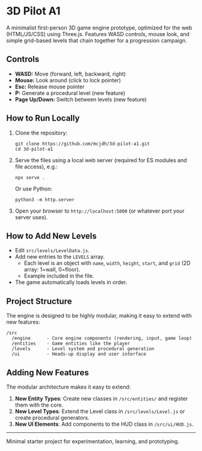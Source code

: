 # 3D Pilot A1

A minimalist first-person 3D game engine prototype, optimized for the web (HTML/JS/CSS) using Three.js. Features WASD controls, mouse look, and simple grid-based levels that chain together for a progression campaign.

## Controls

- **WASD:** Move (forward, left, backward, right)
- **Mouse:** Look around (click to lock pointer)
- **Esc:** Release mouse pointer
- **P:** Generate a procedural level (new feature)
- **Page Up/Down:** Switch between levels (new feature)

## How to Run Locally

1. Clone the repository:
    ```
    git clone https://github.com/mcjdh/3d-pilot-a1.git
    cd 3d-pilot-a1
    ```
2. Serve the files using a local web server (required for ES modules and file access), e.g.:
    ```
    npx serve .
    ```
   Or use Python:
    ```
    python3 -m http.server
    ```
3. Open your browser to `http://localhost:5000` (or whatever port your server uses).

## How to Add New Levels

- Edit `src/levels/LevelData.js`.
- Add new entries to the `LEVELS` array.
    - Each level is an object with `name`, `width`, `height`, `start`, and `grid` (2D array: 1=wall, 0=floor).
    - Example included in the file.
- The game automatically loads levels in order.

## Project Structure

The engine is designed to be highly modular, making it easy to extend with new features:

```
/src
  /engine      - Core engine components (rendering, input, game loop)
  /entities    - Game entities like the player
  /levels      - Level system and procedural generation
  /ui          - Heads-up display and user interface
```

## Adding New Features

The modular architecture makes it easy to extend:

1. **New Entity Types**: Create new classes in `/src/entities/` and register them with the core.
2. **New Level Types**: Extend the Level class in `/src/levels/Level.js` or create procedural generators.
3. **New UI Elements**: Add components to the HUD class in `/src/ui/HUD.js`.

---

Minimal starter project for experimentation, learning, and prototyping.